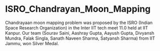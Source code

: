 # ISRO_Chandrayan_Moon_Mapping
Chandrayaan moon mapping problem was proposed by the ISRO (Indian Space Research Organization) in the Inter IIT tech meet 11.0 held at IIT Kanpur.  Our team (Sourav Saini, Aashray Gupta, Aayush Gupta, Divyansh Mundra, Falak Singla, Sanath Naveen Sharma, Satyansh Sharma) from IIT Jammu, won Silver Medal.
